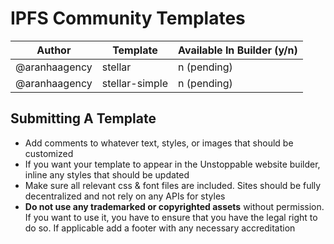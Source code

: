 # IPFS Community Templates

| Author        | Template       | Available In Builder (y/n) |
| ------------- | -------------- | -------------------------- |
| @aranhaagency | stellar        | n (pending)                |
| @aranhaagency | stellar-simple | n (pending)                |

## Submitting A Template

- Add comments to whatever text, styles, or images that should be customized
- If you want your template to appear in the Unstoppable website builder, inline any styles that should be updated
- Make sure all relevant css & font files are included. Sites should be fully decentralized and not rely on any APIs for styles
- **Do not use any trademarked or copyrighted assets** without permission. If you want to use it, you have to ensure that you have the legal right to do so. If applicable add a footer with any necessary accreditation

